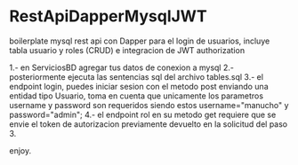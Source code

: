 # RestApiDapperMysqlJWT
boilerplate mysql rest api con Dapper para el login de usuarios, incluye tabla usuario y roles (CRUD) e integracion de JWT authorization

1.- en ServiciosBD agregar tus datos de conexion a mysql
2.- posteriormente ejecuta las sentencias sql del archivo tables.sql 
3.- el endpoint login, puedes iniciar sesion con el metodo post enviando una entidad tipo Usuario, toma en cuenta que unicamente los parametros username y password son requeridos
    siendo estos username="manucho" y password="admin";
4.- el endpoint rol en su metodo get requiere que se envie el token de autorizacion previamente devuelto en la solicitud del paso 3.

enjoy.
